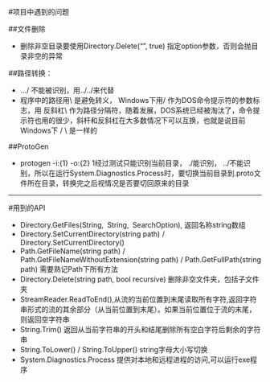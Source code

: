 #项目中遇到的问题

##文件删除
- 删除非空目录要使用Directory.Delete(“”, true) 指定option参数，否则会抛目录非空的异常

##路径转换：
- .../ 不能被识别，用../../来代替
- 程序中的路径用\\ 是避免转义， Windows下用/ 作为DOS命令提示符的参数标志，用 反斜杠\ 作为路径分隔符，随着发展，DOS系统已经被淘汰了，命令提示符也用的很少，斜杆和反斜杠在大多数情况下可以互换，也就是说目前Windows下 /  \ 是一样的

##ProtoGen
- protogen -i:{1} -o:{2}  1经过测试只能识别当前目录， ./能识别， ../不能识别，所以在运行System.Diagnostics.Process时，要切换当前目录到.proto文件所在目录，转换完之后视情况是否要切回原来的目录


----


#用到的API

-  Directory.GetFiles(String, String, SearchOption), 返回名称string数组
-  Directory.SetCurrentDirectory(string path) / Directory.SetCurrentDirectory()
-  Path.GetFileName(string path) / Path.GetFileNameWithoutExtension(string path) / Path.GetFullPath(string path) 需要熟记Path下所有方法
-  Directory.Delete(string path, bool recursive) 删除非空文件夹，包括子文件夹
-  StreamReader.ReadToEnd(),从流的当前位置到末尾读取所有字符,返回字符串形式的流的其余部分（从当前位置到末尾）。如果当前位置位于流的末尾，则返回空字符串
-  String.Trim() 返回从当前字符串的开头和结尾删除所有空白字符后剩余的字符串
-  String.ToLower() / String.ToUpper() string字母大小写切换
-  System.Diagnostics.Process 提供对本地和远程进程的访问,可以运行exe程序

